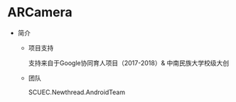 # ARCamera
- 简介
    - 项目支持

      支持来自于Google协同育人项目（2017-2018）& 中南民族大学校级大创
    - 团队

      SCUEC.Newthread.AndroidTeam


